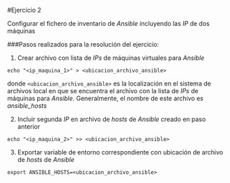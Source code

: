 #Ejercicio 2

Configurar el fichero de inventario de _Ansible_ incluyendo las _IP_ de dos máquinas

###Pasos realizados para la resolución del ejercicio:

1. Crear archivo con lista de _IPs_ de máquinas virtuales para _Ansible_

 `echo "<ip_maquina_1>" > <ubicacion_archivo_ansible>`
 
 donde `<ubicacion_archivo_ansible>` es la localización en el sistema de archivos local en que se encuentra el archivo con la lista de _IPs_ de máquinas para _Ansible_. Generalmente, el nombre de este archivo es _ansible_hosts_
 
2. Incluir segunda _IP_ en archivo de _hosts_ de _Ansible_ creado en paso anterior

 `echo "<ip_maquina_2>" >> <ubicacion_archivo_ansible>`

3. Exportar variable de entorno correspondiente con ubicación de archivo de _hosts_ de _Ansible_

 `export ANSIBLE_HOSTS=<ubicacion_archivo_ansible>`